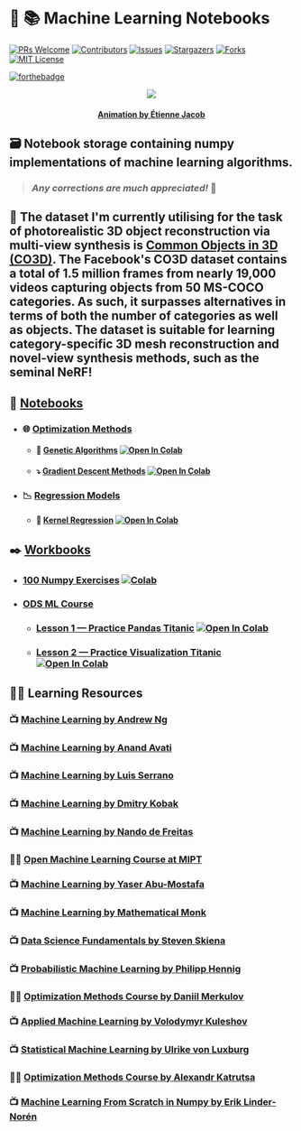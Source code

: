 # :robot: :books: **Machine Learning Notebooks**

[![PRs Welcome](https://img.shields.io/badge/PRs-welcome-brightgreen.svg?style=for-the-badge)](https://github.com/tensorush/Machine-Learning-Notebooks/pulls)
[![Contributors][contributors-shield]][contributors-url]
[![Issues][issues-shield]][issues-url]
[![Stargazers][stars-shield]][stars-url]
[![Forks][forks-shield]][forks-url]
[![MIT License][license-shield]][license-url]

[![forthebadge](https://forthebadge.com/images/badges/0-percent-optimized.svg)](https://forthebadge.com)

<p align="center">
    <img src="https://bleuje.github.io/gifset/2020/gifs/2020_14_antennas.gif">
</p>

<h4 align="center"> 
    <p><a href="https://twitter.com/etiennejcb/">Animation by Étienne Jacob</a></p>
</h4>

## :card_file_box: Notebook storage containing numpy implementations of machine learning algorithms.

> ### _Any corrections are much appreciated!_ :hugs:

## :ice_cube: The dataset I'm currently utilising for the task of photorealistic 3D object reconstruction via multi-view synthesis is [Common Objects in 3D (CO3D)](https://github.com/facebookresearch/co3d). The Facebook's CO3D dataset contains a total of 1.5 million frames from nearly 19,000 videos capturing objects from 50 MS-COCO categories. As such, it surpasses alternatives in terms of both the number of categories as well as objects. The dataset is suitable for learning category-specific 3D mesh reconstruction and novel-view synthesis methods, such as the seminal NeRF!

## :notebook: [Notebooks](https://github.com/tensorush/Machine-Learning-Notebooks/blob/master/Notebooks)

- ### :globe_with_meridians: [Optimization Methods](https://github.com/tensorush/Machine-Learning-Notebooks/blob/master/Notebooks/Optimization-Methods)

  - #### :dna: [Genetic Algorithms](https://github.com/tensorush/Machine-Learning-Notebooks/blob/master/Notebooks/Optimization-Methods/Genetic%20Algorithms.ipynb) [![Open In Colab](https://colab.research.google.com/assets/colab-badge.svg#button)](https://colab.research.google.com/github/tensorush/Machine-Learning-Notebooks/blob/master/Notebooks/Optimization-Methods/Genetic%20Algorithms.ipynb)

  - #### :arrow_heading_down: [Gradient Descent Methods](https://github.com/tensorush/Machine-Learning-Notebooks/blob/master/Notebooks/Optimization-Methods/Gradient%20Descent%20Methods.ipynb) [![Open In Colab](https://colab.research.google.com/assets/colab-badge.svg#button)](https://colab.research.google.com/github/tensorush/Machine-Learning-Notebooks/blob/master/Notebooks/Optimization-Methods/Gradient%20Descent%20Methods.ipynb)

- ### :chart_with_downwards_trend: [Regression Models](https://github.com/tensorush/Machine-Learning-Notebooks/blob/master/Notebooks/Regression-Models)

  - #### :dog: [Kernel Regression](https://github.com/tensorush/Machine-Learning-Notebooks/blob/master/Notebooks/Regression-Models/Kernel%20Regression.ipynb) [![Open In Colab](https://colab.research.google.com/assets/colab-badge.svg#button)](https://colab.research.google.com/github/tensorush/Machine-Learning-Notebooks/blob/master/Notebooks/Regression-Models/Kernel%20Regression.ipynb)

## :black_nib: [Workbooks](https://github.com/tensorush/Machine-Learning-Notebooks/blob/master/Workbooks)

- ### [100 Numpy Exercises](https://github.com/tensorush/Machine-Learning-Notebooks/blob/master/Workbooks/100%20Numpy%20Exercises.ipynb) [![Colab](https://camo.githubusercontent.com/52feade06f2fecbf006889a904d221e6a730c194/68747470733a2f2f636f6c61622e72657365617263682e676f6f676c652e636f6d2f6173736574732f636f6c61622d62616467652e737667)](https://colab.research.google.com/github/tensorush/Machine-Learning-Notebooks/blob/master/Workbooks/100%20Numpy%20Exercises.ipynb)

- ### [ODS ML Course](https://github.com/tensorush/Machine-Learning-Notebooks/blob/master/Workbooks/ODS-ML-Course)

  - ### [Lesson 1 — Practice Pandas Titanic](https://github.com/tensorush/Machine-Learning-Notebooks/blob/master/Workbooks/ODS-ML-Course/Lesson%201%20-%20Practice%20Pandas%20Titanic.ipynb) [![Open In Colab](https://colab.research.google.com/assets/colab-badge.svg#button)](https://colab.research.google.com/github/tensorush/Machine-Learning-Notebooks/blob/master/Workbooks/ODS-ML-Course/Lesson%201%20-%20Practice%20Pandas%20Titanic.ipynb)

  - ### [Lesson 2 — Practice Visualization Titanic](https://github.com/tensorush/Machine-Learning-Notebooks/blob/master/Workbooks/ODS-ML-Course/Lesson%202%20-%20Practice%20Visualization%20Titanic.ipynb) [![Open In Colab](https://colab.research.google.com/assets/colab-badge.svg#button)](https://colab.research.google.com/github/tensorush/Machine-Learning-Notebooks/blob/master/Workbooks/ODS-ML-Course/Lesson%202%20-%20Practice%20Visualization%20Titanic.ipynb)

## :man_teacher: Learning Resources

### :tv: [Machine Learning by Andrew Ng](https://www.youtube.com/playlist?list=PLoROMvodv4rMiGQp3WXShtMGgzqpfVfbU)

### :tv: [Machine Learning by Anand Avati](https://www.youtube.com/playlist?list=PLoROMvodv4rNH7qL6-efu_q2_bPuy0adh)

### :tv: [Machine Learning by Luis Serrano](https://www.youtube.com/c/LuisSerrano/videos)

### :tv: [Machine Learning by Dmitry Kobak](https://www.youtube.com/playlist?list=PL05umP7R6ij35ShKLDqccJSDntugY4FQT)

### :tv: [Machine Learning by Nando de Freitas](https://www.youtube.com/playlist?list=PLE6Wd9FR--Ecf_5nCbnSQMHqORpiChfJf)

### :man_technologist: [Open Machine Learning Course at MIPT](https://github.com/girafe-ai/ml-mipt)

### :tv: [Machine Learning by Yaser Abu-Mostafa](https://www.youtube.com/playlist?list=PLD63A284B7615313A)

### :tv: [Machine Learning by Mathematical Monk](https://www.youtube.com/playlist?list=PLD0F06AA0D2E8FFBA)

### :tv: [Data Science Fundamentals by Steven Skiena](https://www.youtube.com/playlist?list=PLOtl7M3yp-DVODzTKX8JtXkm1EG3u2BsD)

### :tv: [Probabilistic Machine Learning by Philipp Hennig](https://www.youtube.com/playlist?list=PL05umP7R6ij1tHaOFY96m5uX3J21a6yNd)

### :man_technologist: [Optimization Methods Course by Daniil Merkulov](https://github.com/MerkulovDaniil/optim)

### :tv: [Applied Machine Learning by Volodymyr Kuleshov](https://www.youtube.com/playlist?list=PL2UML_KCiC0UlY7iCQDSiGDMovaupqc83)

### :tv: [Statistical Machine Learning by Ulrike von Luxburg](https://www.youtube.com/playlist?list=PL05umP7R6ij2XCvrRzLokX6EoHWaGA2cC)

### :man_technologist: [Optimization Methods Course by Alexandr Katrutsa](https://github.com/amkatrutsa/MIPT-Opt/blob/master/Spring2021/newton_quasi.ipynb)

### :tv: [Machine Learning From Scratch in Numpy by Erik Linder-Norén](https://github.com/eriklindernoren/ML-From-Scratch)

<!-- MARKDOWN LINKS -->

[contributors-shield]: https://img.shields.io/github/contributors/tensorush/Machine-Learning-Notebooks.svg?style=for-the-badge
[contributors-url]: https://github.com/tensorush/Machine-Learning-Notebooks/graphs/contributors
[issues-shield]: https://img.shields.io/github/issues/tensorush/Machine-Learning-Notebooks.svg?style=for-the-badge
[issues-url]: https://github.com/tensorush/Machine-Learning-Notebooks/issues
[stars-shield]: https://img.shields.io/github/stars/tensorush/Machine-Learning-Notebooks.svg?style=for-the-badge
[stars-url]: https://github.com/tensorush/Machine-Learning-Notebooks/stargazers
[forks-shield]: https://img.shields.io/github/forks/tensorush/Machine-Learning-Notebooks.svg?style=for-the-badge
[forks-url]: https://github.com/tensorush/Machine-Learning-Notebooks/network/members
[license-shield]: https://img.shields.io/github/license/tensorush/Machine-Learning-Notebooks.svg?style=for-the-badge
[license-url]: https://github.com/tensorush/Machine-Learning-Notebooks/blob/master/LICENSE.md
